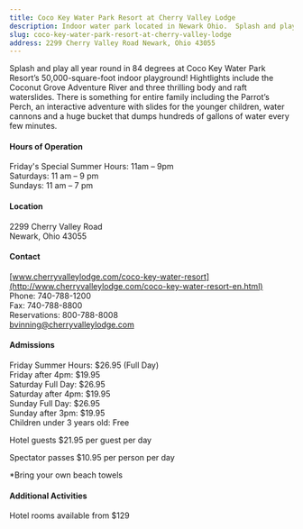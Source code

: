 ```yaml
---
title: Coco Key Water Park Resort at Cherry Valley Lodge
description: Indoor water park located in Newark Ohio.  Splash and play all year round in 84 degrees at Coco Key Water Park Resort’s 50,000-square-foot indoor playground! 
slug: coco-key-water-park-resort-at-cherry-valley-lodge
address: 2299 Cherry Valley Road Newark, Ohio 43055
---
```


Splash and play all year round in 84 degrees at Coco Key Water Park Resort’s 50,000-square-foot indoor playground! Hightlights include the Coconut Grove Adventure River and three thrilling body and raft waterslides. There is something for entire family including the Parrot’s Perch, an interactive adventure with slides for the younger children,  water cannons and a huge bucket that dumps hundreds of gallons of water every few minutes.  
 
#### Hours of Operation 
Friday's Special Summer Hours: 11am – 9pm  
Saturdays: 11 am – 9 pm  
Sundays: 11 am – 7 pm  
 
#### Location 
2299 Cherry Valley Road  
Newark, Ohio 43055 
 
#### Contact 
[www.cherryvalleylodge.com/coco-key-water-resort](http://www.cherryvalleylodge.com/coco-key-water-resort-en.html)  
Phone: 740-788-1200  
Fax: 740-788-8800  
Reservations: 800-788-8008   
bvinning@cherryvalleylodge.com   
 
#### Admissions 
Friday Summer Hours: $26.95 (Full Day)  
Friday after 4pm: $19.95   
Saturday Full Day: $26.95  
Saturday after 4pm: $19.95  
Sunday Full Day: $26.95  
Sunday after 3pm: $19.95  
Children under 3 years old: Free 
 
Hotel guests $21.95 per guest per day 
 
Spectator passes $10.95 per person per day 
 
*Bring your own beach towels  
 
#### Additional Activities 
 
Hotel rooms available from $129
